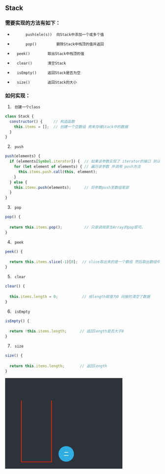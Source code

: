 ##      Stack

###     需要实现的方法有如下：

* 			push(ele(s))  向Stack中添加一个或多个值
*    		pop()         删除Stack中栈顶的值并返回
*      	peek()        取出Stack中栈顶的值
*       clear()       清空Stack
*       isEmpty()     返回Stack是否为空
*       size()        返回Stack的大小

###     如何实现：

1.      创建一个class
```javascript
class Stack {
  constructor() {     // 构造函数
    this.items = [];  // 创建一个空数组 用来存储Stack中的数据
  }
}
```

2.      push
```javascript
push(elements) {
  if (elements[Symbol.iterator]) {  // 如果该参数实现了 iterator的接口 则认为这是一个集合类的值
    for (let element of elements) { // 遍历该参数 并调用 push方法
      this.items.push.call(this, element);
    }
  } else {
    this.items.push(elements);      // 将参数push至数组尾部
  }
}
```

3.      pop
```javascript
pop() {

  return this.items.pop();          // 只是调用原生Array的pop即可。
}
```

4.      peek
```javascript
peek() {

  return this.items.slice(-1)[0];  // slice取出来的是一个数组 然后取出数组中的第0个 就是数组尾部的子项
}
```

5.      clear
```javascript
clear() {

  this.items.length = 0;           // 给length赋值为0 间接的清空了数据
}
```

6.      isEmpty
```javascript
isEmpty() {

  return !this.items.length;      // 返回length是否大于0
}
```

7.      size
```javascript
size() {

  return this.items.length;       // 返回length
}
```
<!-- demo -->
![](../resources/stack.gif)
